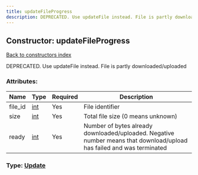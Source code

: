 ```yaml
---
title: updateFileProgress
description: DEPRECATED. Use updateFile instead. File is partly downloaded/uploaded
---
```

## Constructor: updateFileProgress  
[Back to constructors index](index.md)



DEPRECATED. Use updateFile instead. File is partly downloaded/uploaded

### Attributes:

| Name     |    Type       | Required | Description |
|----------|---------------|----------|-------------|
|file\_id|[int](../types/int.md) | Yes|File identifier|
|size|[int](../types/int.md) | Yes|Total file size (0 means unknown)|
|ready|[int](../types/int.md) | Yes|Number of bytes already downloaded/uploaded. Negative number means that download/upload has failed and was terminated|



### Type: [Update](../types/Update.md)


